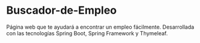 # Buscador-de-Empleo
Página web que te ayudará a encontrar un empleo fácilmente. Desarrollada con las tecnologías Spring Boot, Spring Framework y Thymeleaf.
